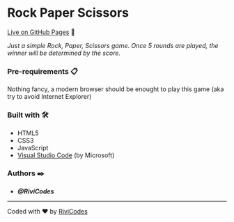 # Rock Paper Scissors

[Live on GitHub Pages](https://rivicodes.github.io/rock-paper-scissors/) 🚀

_Just a simple Rock, Paper, Scissors game. Once 5 rounds are played, the winner will be determined by the score._

### Pre-requirements 📋

Nothing fancy, a modern browser should be enought to play this game (aka try to avoid Internet Explorer)

### Built with 🛠️

* HTML5
* CSS3
* JavaScript
* [Visual Studio Code](https://code.visualstudio.com/) (by Microsoft)

### Authors ✒️

* ***@RiviCodes***

---

Coded with ❤️ by [RiviCodes](https://github.com/RiviCodes)

